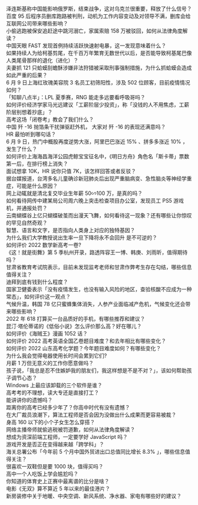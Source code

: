 泽连斯基称中国能影响俄罗斯，结束战争，这对乌克兰很重要，释放了什么信号？  
百度 95 后程序员删库跑路被判刑，动机为工作内容变动及对领导不满，删库会给互联网公司带来哪些影响？  
小偷逃跑被保安追赶途中跳河溺亡，家属索赔 158 万被驳回，如何从法律角度解读？  
中国天眼 FAST 发现首例持续活跃快速射电暴，这一发现意味着什么？  
如果持续人为给柯基剪尾，在千百万年繁育无数世代以后，是否能导致柯基尾巴像人类尾骨那样的退化（进化）？  
夫妻抓 121 只蛤蟆刮蟾酥涉嫌非法狩猎被采取刑事强制措施，为什么抓蛤蟆会造成如此严重的后果？  
6 月 9 日上海红玫瑰美容院 3 名员工初筛阳性，涉及 502 位顾客，目前疫情情况如何？  
「知聊八点半」：LPL 夏季赛，RNG 能走多远要看呼吸哥吗？  
如何评价经济学家马光远建议「工薪阶层少投资」，称「没钱的人不用焦虑，工薪阶层别想着抄底」？  
高考这场「闭卷考」教会了我们什么？  
中国 歼 -16 抛箔条干扰弹驱赶外机， 大家对 歼 -16 的表现还满意吗？  
HR 最怕听到哪句话？  
6 月 9 日，热门中概股再度逆势大涨，阿里巴巴涨近 15% 、拼多多涨近 10% ，发生了什么？  
如何评价上海海昌海洋公园虎鲸宝宝征名中，《明日方舟》角色名「斯卡蒂」票数第一后，在排行榜上消失？  
面试想拿 10K，HR 说你只值 7K，该怎样回答或者反驳？  
据台媒报道，台湾多名儿童确诊新冠肺炎后出现严重脑病变、急性脑炎等神经学重症，可能是什么原因？  
网上动辄就是清北复交毕业生年薪 50∽100 万，是真的吗？  
如何看待网传中建某局公司周六晚上突击检查项目办公室，发现员工 PS5 游戏机，并通报处罚？  
云南蝴蝶谷上亿只蝴蝶破茧而出漫天飞舞，如何看待这一现象？还有哪些让你惊叹的罕见自然奇观？  
智慧、语言和文字，是否指向人类身上对应的独特基因？  
为什么我们大学教授说出生率一旦下降将永不会回升 是不可逆的？  
如何评价 2022 数学新高考一卷?  
《这！就是街舞》第 5 季杭州开录，路透阵容王一博、韩庚、刘雨昕，值得期待吗？  
甘肃省教育考试院表示，目前未发现监考老师和甘肃作弊考生存在勾结，哪些信息值得关注？  
迪拜到底有钱到什么程度？  
国家卫健委表示「没有疫情发生，也没有输入风险的地区，查验核酸不应成为一种常态」，如何评价这一观点？  
气候升温，韩国 78 亿只蜜蜂集体消失，人参产业面临减产危机，气候变化还会带来哪些影响？  
2022 年 618 打算买一台品质好的手机，有哪些推荐和建议？  
昆汀·塔伦蒂诺的《低俗小说》怎么评价那么高？好在哪儿？  
如何评价《海贼王》漫画 1052 话？  
如何评价 2022 高考英语全国乙卷题目难度？和去年相比有哪些变化？  
如何评价 2022 山东高考化学题？今年题目难度如何？有哪些变化？  
为什么我会觉得电器使用长时间会累到它们?  
月薪 1 万但无意义的工作你愿意做吗？  
孩子说，「我总是忍不住嫉妒我的朋友们，我这样想是不是不对？」，该如何帮助孩子调节心态？  
Windows 上最应该卸载的三个软件是谁？  
高考考的不理想，读大专还是直接打工？  
能讲讲你的遗憾吗？  
距离你的高考已经多少年了？你高中时代有没有遗憾？  
在大厂裁员浪潮下，算法工程师是否会因为没做出什么成果而更容易被裁？  
身高 160 以下的小个子女生怎么穿搭？  
网络主播帝师就偷逃税被罚道歉，如何从法律角度解读？  
想成为资深前端工程师，一定要学好 JavaScript 吗？  
游戏开发是否正在变得越来越「跨学科」？  
海关总署公布「今年前 5 个月中国外贸进出口总值同比增长 8.3% 」，哪些信息值得关注？  
很喜欢一双鞋但是要 1000 块，值得买吗？  
高中一个人吃饭上学会尴尬吗？  
你知道的体育史上正赛中最离谱的比分是啥？  
电影《无双》算不算近 5 年以来的最佳港片？  
新房装修中关于地暖、中央空调、新风系统、净水器、家电有哪些好的建议？  
